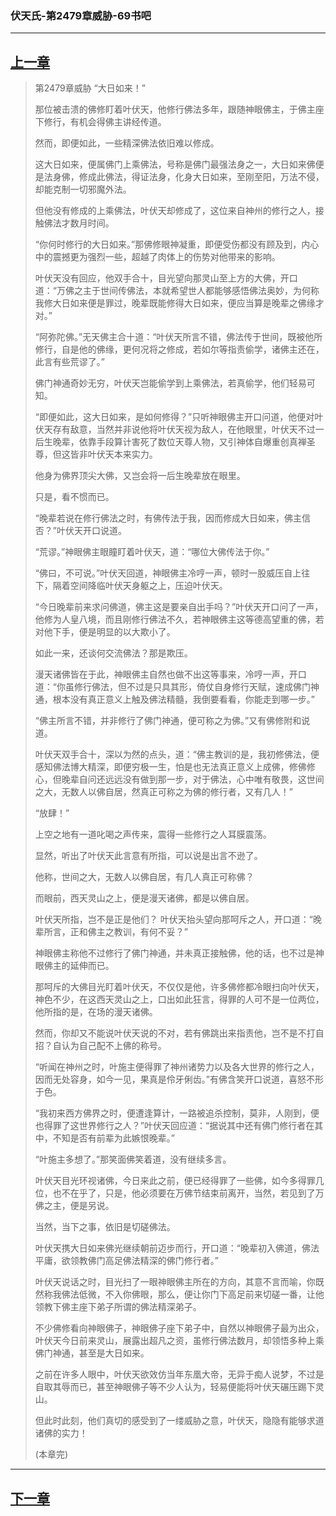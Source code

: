 ### 伏天氏-第2479章威胁-69书吧

--------
[上一章](./2d2826bcea1d8a485b974021ac312943.md)
--------


>
>
>
>第2479章威胁
>“大日如来！”
>
>那位被击溃的佛修盯着叶伏天，他修行佛法多年，跟随神眼佛主，于佛主座下修行，有机会得佛主讲经传道。
>
>然而，即便如此，一些精深佛法依旧难以修成。
>
>这大日如来，便属佛门上乘佛法，号称是佛门最强法身之一，大日如来佛便是法身佛，修成此佛法，得证法身，化身大日如来，至刚至阳，万法不侵，却能克制一切邪魔外法。
>
>但他没有修成的上乘佛法，叶伏天却修成了，这位来自神州的修行之人，接触佛法才数月时间。
>
>“你何时修行的大日如来。”那佛修眼神凝重，即便受伤都没有顾及到，内心中的震撼更为强烈一些，超越了肉体上的伤势对他带来的影响。
>
>叶伏天没有回应，他双手合十，目光望向那灵山至上方的大佛，开口道：“万佛之主于世间传佛法，本就希望世人都能够感悟佛法奥妙，为何称我修大日如来便是罪过，晚辈既能修得大日如来，便应当算是晚辈之佛缘才对。”
>
>“阿弥陀佛。”无天佛主合十道：“叶伏天所言不错，佛法传于世间，既被他所修行，自是他的佛缘，更何况将之修成，若如尔等指责偷学，诸佛主还在，此言有些荒谬了。”
>
>佛门神通奇妙无穷，叶伏天岂能偷学到上乘佛法，若真偷学，他们轻易可知。
>
>“即便如此，这大日如来，是如何修得？”只听神眼佛主开口问道，他便对叶伏天存有敌意，当然并非说他将叶伏天视为敌人，在他眼里，叶伏天不过一后生晚辈，依靠手段算计害死了数位天尊人物，又引神体自爆重创真禅圣尊，但这皆非叶伏天本来实力。
>
>他身为佛界顶尖大佛，又岂会将一后生晚辈放在眼里。
>
>只是，看不惯而已。
>
>“晚辈若说在修行佛法之时，有佛传法于我，因而修成大日如来，佛主信否？”叶伏天开口说道。
>
>“荒谬。”神眼佛主眼瞳盯着叶伏天，道：“哪位大佛传法于你。”
>
>“佛曰，不可说。”叶伏天回道，神眼佛主冷哼一声，顿时一股威压自上往下，隔着空间降临叶伏天身躯之上，压迫叶伏天。
>
>“今日晚辈前来求问佛道，佛主这是要亲自出手吗？”叶伏天开口问了一声，他修为人皇八境，而且刚修行佛法不久，若神眼佛主这等德高望重的佛，若对他下手，便是明显的以大欺小了。
>
>如此一来，还谈何交流佛法？那是欺压。
>
>漫天诸佛皆在于此，神眼佛主自然也做不出这等事来，冷哼一声，开口道：“你虽修行佛法，但不过是只具其形，倚仗自身修行天赋，速成佛门神通，根本没有真正意义上触及佛法精髓，我倒要看看，你能走到哪一步。”
>
>“佛主所言不错，并非修行了佛门神通，便可称之为佛。”又有佛修附和说道。
>
>叶伏天双手合十，深以为然的点头，道：“佛主教训的是，我初修佛法，便感知佛法博大精深，即便穷极一生，怕是也无法真正意义上成佛，修佛修心，但晚辈自问还远远没有做到那一步，对于佛法，心中唯有敬畏，这世间之大，无数人以佛自居，然真正可称之为佛的修行者，又有几人！”
>
>“放肆！”
>
>上空之地有一道叱喝之声传来，震得一些修行之人耳膜震荡。
>
>显然，听出了叶伏天此言意有所指，可以说是出言不逊了。
>
>他称，世间之大，无数人以佛自居，有几人真正可称佛？
>
>而眼前，西天灵山之上，便是漫天诸佛，都是以佛自居。
>
>叶伏天所指，岂不是正是他们？
>叶伏天抬头望向那呵斥之人，开口道：“晚辈所言，正和佛主之教训，有何不妥？”
>
>神眼佛主称他不过修行了佛门神通，并未真正接触佛，他的话，也不过是神眼佛主的延伸而已。
>
>那呵斥的大佛目光盯着叶伏天，不仅仅是他，许多佛修都冷眼扫向叶伏天，神色不少，在这西天灵山之上，口出如此狂言，得罪的人可不是一位两位，他所指的是，在场的漫天诸佛。
>
>然而，你却又不能说叶伏天说的不对，若有佛跳出来指责他，岂不是不打自招？自认为自己配不上佛的称号。
>
>“听闻在神州之时，叶施主便得罪了神州诸势力以及各大世界的修行之人，因而无处容身，如今一见，果真是伶牙俐齿。”有佛含笑开口说道，喜怒不形于色。
>
>“我初来西方佛界之时，便遭逢算计，一路被追杀控制，莫非，人刚到，便也得罪了这世界修行之人？”叶伏天回应道：“据说其中还有佛门修行者在其中，不知是否有前辈为此嫉恨晚辈。”
>
>“叶施主多想了。”那笑面佛笑着道，没有继续多言。
>
>叶伏天目光环视诸佛，今日来此之前，便已经得罪了一些佛，如今多得罪几位，也不在乎了，只是，他必须要在万佛节结束前离开，当然，若见到了万佛之主，便是另说。
>
>当然，当下之事，依旧是切磋佛法。
>
>叶伏天携大日如来佛光继续朝前迈步而行，开口道：“晚辈初入佛道，佛法平庸，欲领教佛门高足佛法精深的佛门修行者。”
>
>叶伏天说话之时，目光扫了一眼神眼佛主所在的方向，其意不言而喻，你既然称我佛法低微，不入你佛眼，那么，便让你门下高足前来切磋一番，让他领教下佛主座下弟子所谓的佛法精深弟子。
>
>不少佛修看向神眼佛子，神眼佛子座下弟子中，自然以神眼佛子最为出众，叶伏天今日前来灵山，展露出超凡之资，虽修行佛法数月，却领悟多种上乘佛门神通，甚至是大日如来。
>
>之前在许多人眼中，叶伏天欲效仿当年东凰大帝，无异于痴人说梦，不过是自取其辱而已，甚至神眼佛子等不少人认为，轻易便能将叶伏天碾压踢下灵山。
>
>但此时此刻，他们真切的感受到了一缕威胁之意，叶伏天，隐隐有能够求道诸佛的实力！
>
>(本章完)
>
>

--------
[下一章](./539c4bf331abc60ade1e9d3a04be917b.md)
--------
